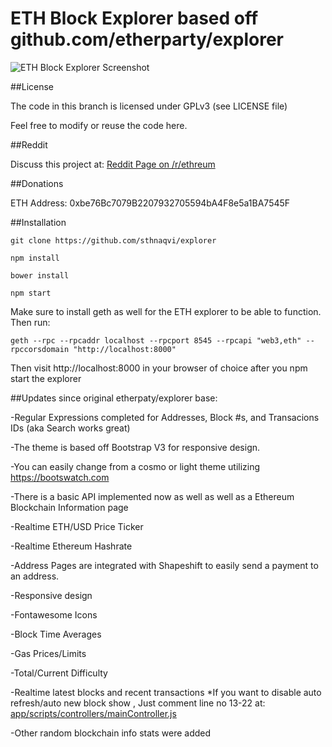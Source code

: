 # ETH Block Explorer based off github.com/etherparty/explorer

![ETH Block Explorer Screenshot](https://i.imgur.com/BlqT0dp.png)

##License

The code in this branch is licensed under GPLv3 (see LICENSE file)

Feel free to modify or reuse the code here.

##Reddit

Discuss this project at: [Reddit Page on /r/ethreum](https://www.reddit.com/r/ethereum/comments/7lwft2/new_ethereum_block_explorer_updated_version_of/)

##Donations

ETH Address: 0xbe76Bc7079B2207932705594bA4F8e5a1BA7545F


##Installation

`git clone https://github.com/sthnaqvi/explorer`

`npm install`

`bower install`

`npm start`

Make sure to install geth as well for the ETH explorer to be able to function. Then run:

`geth --rpc --rpcaddr localhost --rpcport 8545 --rpcapi "web3,eth" --rpccorsdomain "http://localhost:8000"`

Then visit http://localhost:8000 in your browser of choice after you npm start the explorer

##Updates since original etherpaty/explorer base:

-Regular Expressions completed for Addresses, Block #s, and Transacions IDs (aka Search works great)

-The theme is based off Bootstrap V3 for responsive design.

-You can easily change from a cosmo or light theme utilizing https://bootswatch.com

-There is a basic API implemented now as well as well as a Ethereum Blockchain Information page

-Realtime ETH/USD Price Ticker

-Realtime Ethereum Hashrate

-Address Pages are integrated with Shapeshift to easily send a payment to an address.

-Responsive design

-Fontawesome Icons

-Block Time Averages

-Gas Prices/Limits

-Total/Current Difficulty

-Realtime latest blocks and recent transactions
*If you want to disable auto refresh/auto new block show , Just comment line no 13-22 at: [app/scripts/controllers/mainController.js](https://github.com/sthnaqvi/explorer/blob/3a08032fc8550a863ae49acf0bdd45bfe2d961d1/app/scripts/controllers/mainController.js#L13-L22)

-Other random blockchain info stats were added
